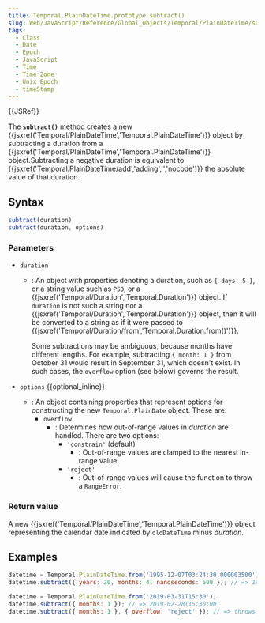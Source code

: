 ```yaml
---
title: Temporal.PlainDateTime.prototype.subtract()
slug: Web/JavaScript/Reference/Global_Objects/Temporal/PlainDateTime/subtract
tags:
  - Class
  - Date
  - Epoch
  - JavaScript
  - Time
  - Time Zone
  - Unix Epoch
  - timeStamp
---
```

{{JSRef}}

The **`subtract()`** method creates a new
{{jsxref('Temporal/PlainDateTime','Temporal.PlainDateTime')}}
object by subtracting a duration from a
{{jsxref('Temporal/PlainDateTime','Temporal.PlainDateTime')}}
object.Subtracting a negative duration is equivalent to
{{jsxref('Temporal.PlainDateTime/add','adding','','nocode')}}
the absolute value of that duration.

## Syntax

```js
subtract(duration)
subtract(duration, options)
```

### Parameters

- `duration`

  - : An object with properties denoting a duration, such as `{ days: 5 }`, or a
    string value such as `P5D`, or a
    {{jsxref('Temporal/Duration','Temporal.Duration')}} object.
    If `duration` is not such a string nor a
    {{jsxref('Temporal/Duration','Temporal.Duration')}} object,
    then it will be converted to a string as if it were passed to
    {{jsxref('Temporal/Duration/from','Temporal.Duration.from()')}}.

    Some subtractions may be ambiguous, because months have different lengths.
    For example, subtracting `{ month: 1 }` from October 31 would result in
    September 31, which doesn't exist. In such cases, the `overflow` option (see
    below) governs the result.

- `options` {{optional_inline}}
  - : An object containing properties that represent options for constructing
    the new `Temporal.PlainDate` object. These are:
    - `overflow`
      - : Determines how out-of-range values in _duration_ are handled. There
        are two options:
        - `'constrain'` (default)
          - : Out-of-range values are clamped to the nearest in-range value.
        - `'reject'`
          - : Out-of-range values will cause the function to throw a
            `RangeError`.

### Return value

A new
{{jsxref('Temporal/PlainDateTime','Temporal.PlainDateTime')}}
object representing the calendar date indicated by `oldDateTime` minus
_duration_.

## Examples

```js
datetime = Temporal.PlainDateTime.from('1995-12-07T03:24:30.000003500');
datetime.subtract({ years: 20, months: 4, nanoseconds: 500 }); // => 1975-08-07T03:24:30.000003

datetime = Temporal.PlainDateTime.from('2019-03-31T15:30');
datetime.subtract({ months: 1 }); // => 2019-02-28T15:30:00
datetime.subtract({ months: 1 }, { overflow: 'reject' }); // => throws
```
